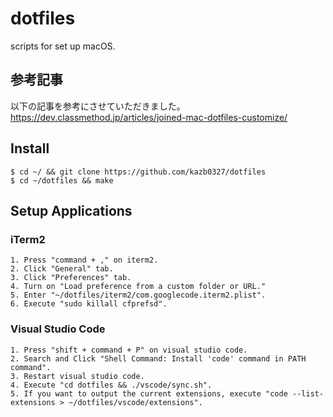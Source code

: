 # dotfiles

scripts for set up macOS.

## 参考記事

以下の記事を参考にさせていただきました。
https://dev.classmethod.jp/articles/joined-mac-dotfiles-customize/

## Install
```
$ cd ~/ && git clone https://github.com/kazb0327/dotfiles
$ cd ~/dotfiles && make
```

## Setup Applications

### iTerm2
```
1. Press "command + ," on iterm2.
2. Click "General" tab.
3. Click "Preferences" tab.
4. Turn on "Load preference from a custom folder or URL."
5. Enter "~/dotfiles/iterm2/com.googlecode.iterm2.plist".
6. Execute "sudo killall cfprefsd".
```

### Visual Studio Code
```
1. Press "shift + command + P" on visual studio code.
2. Search and Click "Shell Command: Install 'code' command in PATH command".
3. Restart visual studio code.
4. Execute "cd dotfiles && ./vscode/sync.sh".
5. If you want to output the current extensions, execute "code --list-extensions > ~/dotfiles/vscode/extensions".
```
